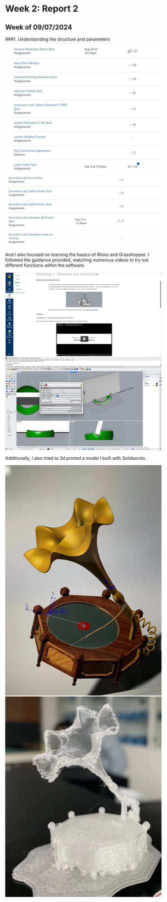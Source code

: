 # Week 2: Report 2 #
## Week of 09/07/2024

###1. Understanding the structure and parameters

<img width="500" alt="Learning Make Courses" src="assets/W1 Maker Courses 1.png">
<img width="500" alt="Learning Make Courses" src="assets/W1 Maker Courses 2.png">

And I also focused on learning the basics of Rhino and Grasshopper. I followed the guidance provided, watching numerous videos to try out different functions within the software. 

<img width="500" alt="Learning Rhino" src="assets/W1 read tutorials.png">
<img width="500" alt="Learning Rhino" src="assets/W1 grasshopper learning.png">

Additionally, I also tried to 3d printed a model I built with Solidworks.

<img width="500" alt="Learning Rhino" src="assets/W1 3d printing model.jpg">
<img width="500" alt="Learning Rhino" src="assets/W1 3d printing.jpg">
